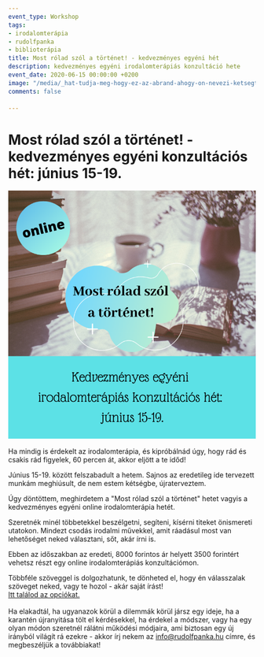 ```yaml
---
event_type: Workshop
tags:
- irodalomterápia
- rudolfpanka
- biblioterápia
title: Most rólad szól a történet! - kedvezményes egyéni hét
description: kedvezményes egyéni irodalomterápiás konzultáció hete
event_date: 2020-06-15 00:00:00 +0200
image: "/media/_hat-tudja-meg-hogy-ez-az-abrand-ahogy-on-nevezi-ketsegtelenul-megvalosul-ezt-higgye-el-de-nem-most-mert-minden-cselekvesnek-megvan-a-maga-torvenye-ez-lelki-pszichologiai-dolog-ahho-2020-06-09t104330-730.png"
comments: false

---
```

# Most rólad szól a történet! - kedvezményes egyéni konzultációs hét: június 15-19.

![](/media/_hat-tudja-meg-hogy-ez-az-abrand-ahogy-on-nevezi-ketsegtelenul-megvalosul-ezt-higgye-el-de-nem-most-mert-minden-cselekvesnek-megvan-a-maga-torvenye-ez-lelki-pszichologiai-dolog-ahho-2020-06-09t104330-730.png)

Ha mindig is érdekelt az irodalomterápia, és kipróbálnád úgy, hogy rád és csakis rád figyelek, 60 percen át, akkor eljött a te időd!

Június 15-19. között felszabadult a hetem. Sajnos az eredetileg ide tervezett munkám meghiúsult, de nem estem kétségbe, újraterveztem.

Úgy döntöttem, meghirdetem a "Most rólad szól a történet" hetet vagyis a kedvezményes egyéni online irodalomterápia hetét.

Szeretnék minél többetekkel beszélgetni, segíteni, kísérni titeket önismereti utatokon. Mindezt csodás irodalmi művekkel, amit ráadásul most van lehetőséget neked választani, sőt, akár írni is.

Ebben az időszakban az eredeti, 8000 forintos ár helyett 3500 forintért vehetsz részt egy online irodalomterápiás konzultációmon.

Többféle szöveggel is dolgozhatunk, te dönheted el, hogy én válasszalak szöveget neked, vagy te hozol - akár saját írást!  
[Itt találod az opciókat.  
](https://www.rudolfpanka.hu/konzultacio/)  
Ha elakadtál, ha ugyanazok körül a dilemmák körül jársz egy ideje, ha a karantén újranyitása tölt el kérdésekkel, ha érdekel a módszer, vagy ha egy olyan módon szeretnél rálátni működési módjaira, ami biztosan egy új irányból világít rá ezekre - akkor írj nekem az info@rudolfpanka.hu címre, és megbeszéljük a továbbiakat!